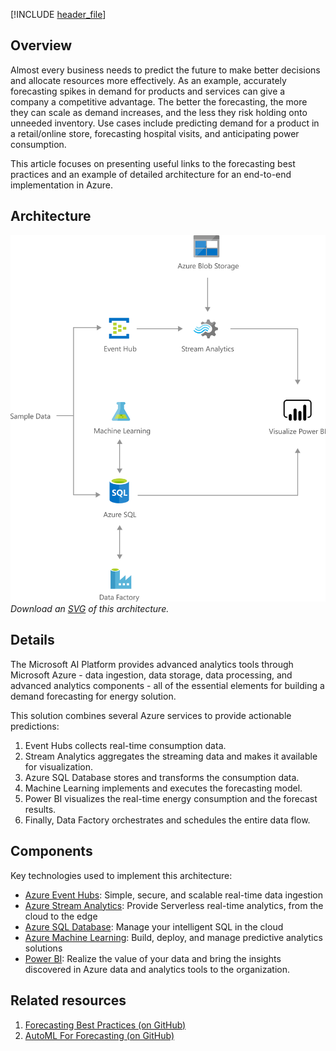 


[!INCLUDE [header_file](../../../includes/sol-idea-header.md)]

## Overview

Almost every business needs to predict the future to make better decisions and allocate resources more effectively. As an example, accurately forecasting spikes in demand for products and services can give a company a competitive advantage. The better the forecasting, the more they can scale as demand increases, and the less they risk holding onto unneeded inventory. Use cases include predicting demand for a product in a retail/online store, forecasting hospital visits, and anticipating power consumption.

This article focuses on presenting useful links to the forecasting best practices and an example of detailed architecture for an end-to-end implementation in Azure.

## Architecture

![Architecture diagram](../media/demand-forecasting.png)
*Download an [SVG](../media/demand-forecasting.svg) of this architecture.*

## Details

The Microsoft AI Platform provides advanced analytics tools through Microsoft Azure - data ingestion, data storage, data processing, and advanced analytics components - all of the essential elements for building a demand forecasting for energy solution.

This solution combines several Azure services to provide actionable predictions:

  1. Event Hubs collects real-time consumption data.
  2. Stream Analytics aggregates the streaming data and makes it available for visualization.
  3. Azure SQL Database stores and transforms the consumption data.
  4. Machine Learning implements and executes the forecasting model.
  5. Power BI visualizes the real-time energy consumption and the forecast results.
  6. Finally, Data Factory orchestrates and schedules the entire data flow.

## Components

Key technologies used to implement this architecture:

* [Azure Event Hubs](https://azure.microsoft.com/services/event-hubs/): Simple, secure, and scalable real-time data ingestion
* [Azure Stream Analytics](https://azure.microsoft.com/services/stream-analytics/): Provide Serverless real-time analytics, from the cloud to the edge
* [Azure SQL Database](https://azure.microsoft.com/services/sql-database/): Manage your intelligent SQL in the cloud
* [Azure Machine Learning](https://azure.microsoft.com/services/machine-learning): Build, deploy, and manage predictive analytics solutions
* [Power BI](https://azure.microsoft.com/services/developer-tools/power-bi/): Realize the value of your data and bring the insights discovered in Azure data and analytics tools to the organization.

## Related resources

  1. [Forecasting Best Practices (on GitHub)](https://github.com/microsoft/forecasting)
  2. [AutoML For Forecasting (on GitHub)](https://github.com/Azure/MachineLearningNotebooks/tree/master/how-to-use-azureml/automated-machine-learning)
